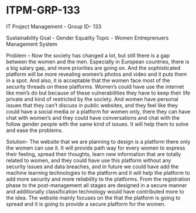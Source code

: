 # ITPM-GRP-133
IT Project Management - Group ID- 133

Sustainability Goal - Gender Equality
Topic - Women Entreprenuers Management System

Problem – Now the society has changed a lot, but still there is a gap between the women and the men. Especially in European countries, there is a big salary gap, and more priorities are going on. And the sophisticated platform will be more revealing women’s photos and video and it puts them in a spot. And also, it is acceptable that the women face most of the security threads on these platforms. Women’s could have use the internet like men’s do but because of these vulnerabilities they have to keep their life private and kind of restricted by the society. And women have personal issues that they can’t discuss in public websites, and they feel like they could have a social media or a platform for women only, there they can have chat with women’s and they could have conversations and chat with the follow gender people with the same kind of issues. It will help them to solve and ease the problems.

Solution- The website that we are planning to design is a platform there only the women can use it. It will provide path way for every women to express their feeling, spread their thoughts, learn new information that are totally related to women, and they could have use this platform without any security issues and data breaches, and in future we could have add the machine learning technologies to the platform and it will help the platform to add more security and more reliability to the platforms. From the registration phase to the post-management all stages are designed in a secure manner and additionally classification technology would have contributed more to the idea. The website mainly focuses on the that the platform is going to spread and it is going to provide a secure platform for the women.

